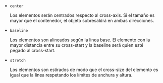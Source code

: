 - ```center```
    
    Los elementos serán centrados respecto al cross-axis. Si el tamaño es mayor que el contenedor, el objeto sobresaldrá en ambas direcciones.

- ```baseline```
    
    Los elementos son alineados según la linea base. El elemento con la mayor distancia entre su cross-start y la baseline será quien esté pegado al cross-start.

- ```stretch```
    
    Los elementos son estirados de modo que el cross-size del elemento es igual que la linea respetando los límites de anchura y altura.

